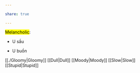 ---  
share: true  
---  
<mark class="hltr-grey-gainsboro">Melancholic</mark>:  
- U sầu  
- U buồn  
[[./Gloomy|Gloomy]] [[Dull|Dull]] [[Moody|Moody]] [[Slow|Slow]] [[Stupid|Stupid]]